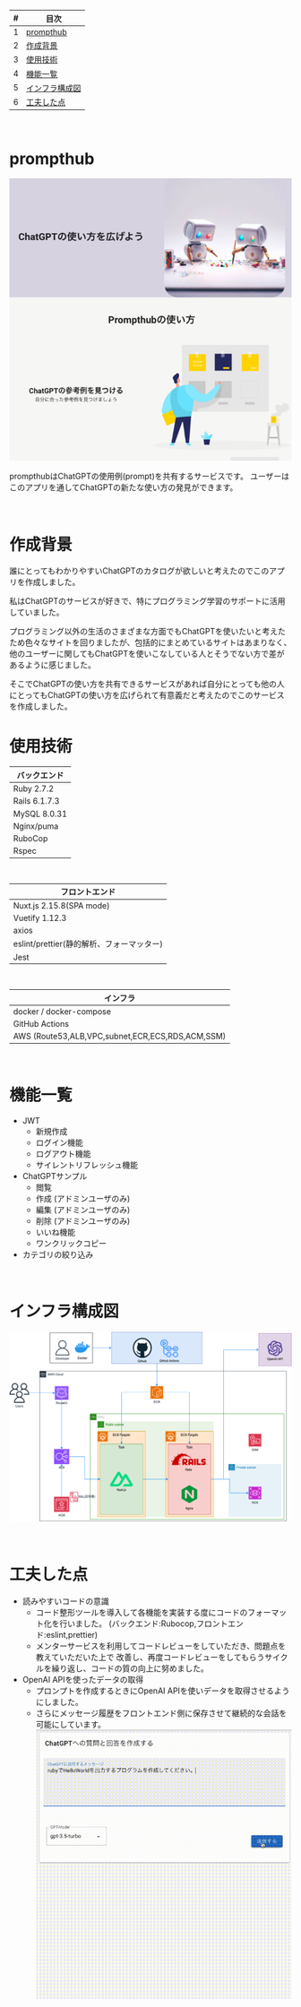 | # | 目次 |
| ---- | ---|
| 1 | [prompthub](#prompthub) |
| 2 | [作成背景](#作成背景) |
| 3 | [使用技術](#使用技術) |
| 4 | [機能一覧](#機能一覧) |
| 5 | [インフラ構成図](#インフラ構成図) |
| 6 | [工夫した点](#工夫した点) |

<br />

# prompthub
![Sample Image](./.github/images/sample.png)

prompthubはChatGPTの使用例(prompt)を共有するサービスです。
ユーザーはこのアプリを通してChatGPTの新たな使い方の発見ができます。

<br />

# 作成背景

誰にとってもわかりやすいChatGPTのカタログが欲しいと考えたのでこのアプリを作成しました。

私はChatGPTのサービスが好きで、特にプログラミング学習のサポートに活用していました。

プログラミング以外の生活のさまざまな方面でもChatGPTを使いたいと考えたため色々なサイトを回りましたが、包括的にまとめているサイトはあまりなく、他のユーザーに関してもChatGPTを使いこなしている人とそうでない方で差があるように感じました。

そこでChatGPTの使い方を共有できるサービスがあれば自分にとっても他の人にとってもChatGPTの使い方を広げられて有意義だと考えたのでこのサービスを作成しました。

# 使用技術
| バックエンド
----|
| Ruby 2.7.2 |
| Rails  6.1.7.3 |
| MySQL 8.0.31|
| Nginx/puma |
| RuboCop |
| Rspec |
<br />

| フロントエンド
----|
| Nuxt.js 2.15.8(SPA mode)  |
| Vuetify 1.12.3 |
| axios |
| eslint/prettier(静的解析、フォーマッター) |
| Jest |
<br />


| インフラ
----|
| docker / docker-compose  |
| GitHub Actions |
| AWS (Route53,ALB,VPC,subnet,ECR,ECS,RDS,ACM,SSM) |
<br />

# 機能一覧
- JWT
  - 新規作成
  - ログイン機能
  - ログアウト機能
  - サイレントリフレッシュ機能
- ChatGPTサンプル
  - 閲覧
  - 作成 (アドミンユーザのみ)
  - 編集 (アドミンユーザのみ)
  - 削除 (アドミンユーザのみ)
  - いいね機能
  - ワンクリックコピー
- カテゴリの絞り込み
<br />

# インフラ構成図
![Infrastructure Image](./.github/images/infrastructure.png)

<br />

# 工夫した点
- 読みやすいコードの意識
  - コード整形ツールを導入して各機能を実装する度にコードのフォーマット化を行いました。
    (バックエンド:Rubocop,フロントエンド:eslint,prettier)
  - メンターサービスを利用してコードレビューをしていただき、問題点を教えていただいた上で
    改善し、再度コードレビューをしてもらうサイクルを繰り返し、コードの質の向上に努めました。
- OpenAI APIを使ったデータの取得
  - プロンプトを作成するときにOpenAI APIを使いデータを取得させるようにしました。
  - さらにメッセージ履歴をフロントエンド側に保存させて継続的な会話を可能にしています。
![Ingenuity Image](./.github/images/ingenuity.gif)

<br />

